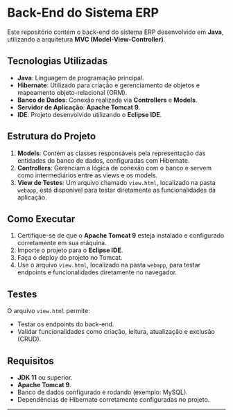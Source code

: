 # Back-End do Sistema ERP

Este repositório contém o back-end do sistema ERP desenvolvido em **Java**, utilizando a arquitetura **MVC (Model-View-Controller)**.

## Tecnologias Utilizadas

- **Java**: Linguagem de programação principal.
- **Hibernate**: Utilizado para criação e gerenciamento de objetos e mapeamento objeto-relacional (ORM).
- **Banco de Dados**: Conexão realizada via **Controllers** e **Models**.
- **Servidor de Aplicação**: **Apache Tomcat 9**.
- **IDE**: Projeto desenvolvido utilizando o **Eclipse IDE**.

## Estrutura do Projeto

1. **Models**: Contém as classes responsáveis pela representação das entidades do banco de dados, configuradas com Hibernate.
2. **Controllers**: Gerenciam a lógica de conexão com o banco e servem como intermediários entre as views e os models.
3. **View de Testes**: Um arquivo chamado `view.html`, localizado na pasta `webapp`, está disponível para testar diretamente as funcionalidades da aplicação.

## Como Executar

1. Certifique-se de que o **Apache Tomcat 9** esteja instalado e configurado corretamente em sua máquina.
2. Importe o projeto para o **Eclipse IDE**.
3. Faça o deploy do projeto no Tomcat.
4. Use o arquivo `view.html`, localizado na pasta `webapp`, para testar endpoints e funcionalidades diretamente no navegador.

## Testes

O arquivo `view.html` permite:

- Testar os endpoints do back-end.
- Validar funcionalidades como criação, leitura, atualização e exclusão (CRUD).

## Requisitos

- **JDK 11** ou superior.
- **Apache Tomcat 9**.
- Banco de dados configurado e rodando (exemplo: MySQL).
- Dependências de Hibernate corretamente configuradas no projeto.

---
